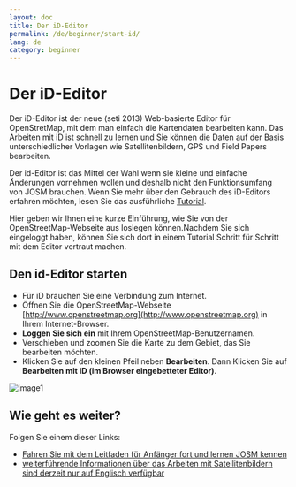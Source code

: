 ```yaml
---
layout: doc
title: Der iD-Editor 
permalink: /de/beginner/start-id/
lang: de
category: beginner
---
```


Der iD-Editor
=============
Der iD-Editor ist der neue (seti 2013) Web-basierte Editor für OpenStretMap, mit dem man einfach die Kartendaten bearbeiten kann. Das Arbeiten mit iD ist schnell zu lernen und Sie können die Daten auf der Basis unterschiedlicher Vorlagen wie Satellitenbildern, GPS und Field Papers bearbeiten.

Der id-Editor ist das Mittel der Wahl wenn sie kleine und einfache Änderungen vornehmen wollen und deshalb nicht den Funktionsumfang von JOSM brauchen. Wenn Sie mehr über den Gebrauch des iD-Editors erfahren möchten, lesen Sie das ausführliche [Tutorial](/de/editing/id-editor/). 

Hier geben wir Ihnen eine kurze Einführung, wie Sie von der OpenStreetMap-Webseite aus loslegen können.Nachdem Sie sich eingeloggt haben, können Sie sich dort in einem Tutorial Schritt für Schritt mit dem Editor vertraut machen. 

Den id-Editor starten
---------------------
-	Für iD brauchen Sie eine Verbindung zum Internet.
-	Öffnen Sie die OpenStreetMap-Webseite [http://www.openstreetmap.org](http://www.openstreetmap.org) in Ihrem Internet-Browser.
-	**Loggen Sie sich ein** mit Ihrem OpenStreetMap-Benutzernamen.
-	Verschieben und zoomen Sie die Karte zu dem Gebiet, das Sie bearbeiten möchten.
-	Klicken Sie auf den kleinen Pfeil neben **Bearbeiten**. Dann Klicken Sie auf **Bearbeiten mit iD (im Browser eingebetteter Editor)**.

![image1][]


Wie geht es weiter?
-------------------

Folgen Sie einem dieser Links:  

*  [Fahren Sie mit dem Leitfaden für Anfänger fort und lernen JOSM kennen](/de/beginner/start-josm/)  
*  [weiterführende Informationen über das Arbeiten mit Satellitenbildern sind derzeit nur auf Englisch verfügbar](/en/coordination/remote/)  

[image1]: /images/de/beginner/start-id_1.png

